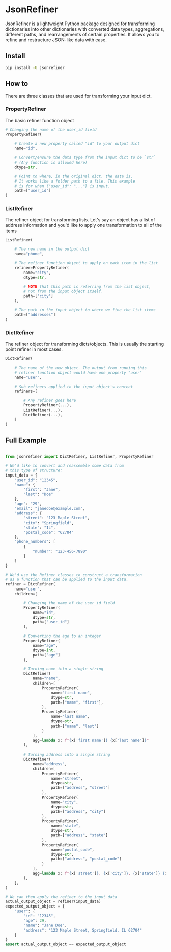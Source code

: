 # JsonRefiner

JsonRefiner is a lightweight Python package designed for transforming dictionaries into other dictionaries with converted data types, aggregations, different paths, and rearrangements of certain properties. It allows you to refine and restructure JSON-like data with ease.

## Install
```bash
pip install -U jsonrefiner
```

## How to
There are three classes that are used for transforming your input dict.

### PropertyRefiner
The basic refiner function object
```python
# Changing the name of the user_id field
PropertyRefiner(

    # Create a new property called "id" to your output dict
    name="id",

    # Convert/ensure the data type from the input dict to be `str`
    # (Any function is allowed here)
    dtype=str, 

    # Point to where, in the original dict, the data is.
    # It works like a folder path to a file. This example
    # is for when {"user_id": "..."} is input.
    path=["user_id"]
)
```

### ListRefiner
The refiner object for transforming lists. Let's say an object has a list of address information and you'd like to apply one transformation to all of the items
```python
ListRefiner(

    # The new name in the output dict
    name="phone",

    # The refiner function object to apply on each item in the list
    refiner=PropertyRefiner(
        name="city", 
        dtype=str, 

        # NOTE that this path is referring from the list object,
        # not from the input object itself.
        path=["city"]
    ),

    # The path in the input object to where we fine the list items
    path=["addresses"]
)
```

### DictRefiner
The refiner object for transforming dicts/objects. This is usually the starting point refiner in most cases.

```python
DictRefiner(

    # The name of the new object. The output from running this
    # refiner function object would have one property "user"
    name="user",

    # Sub refiners applied to the input object's content
    refiners=[

        # Any refiner goes here
        PropertyRefiner(...),
        ListRefiner(...),
        DictRefiner(...),
    ]
)
```


## Full Example
```python

from jsonrefiner import DictRefiner, ListRefiner, PropertyRefiner

# We'd like to convert and reassemble some data from 
# this type of structure:
input_data = {
    "user_id": "12345",
    "name": {
        "first": "Jane",
        "last": "Doe"
    },
    "age": "29",
    "email": "janedoe@example.com",
    "address": {
        "street": "123 Maple Street",
        "city": "Springfield",
        "state": "IL",
        "postal_code": "62704"
    },
    "phone_numbers": [
        {
            "number": "123-456-7890"
        }
    ]
}

# We'd use the Refiner classes to construct a transformation
# as a function that can be applied to the input data.
refiner = DictRefiner(
    name="user",
    children=[

        # Changing the name of the user_id field
        PropertyRefiner(
            name="id",
            dtype=str, 
            path=["user_id"]
        ),

        # Converting the age to an integer
        PropertyRefiner(
            name="age",
            dtype=int, 
            path=["age"]
        ),

        # Turning name into a single string
        DictRefiner(
            name="name",
            children=[
                PropertyRefiner(
                    name="first name", 
                    dtype=str, 
                    path=["name", "first"],
                ),
                PropertyRefiner(
                    name="last name", 
                    dtype=str, 
                    path=["name", "last"]
                )
            ],
            agg=lambda x: f"{x['first name']} {x['last name']}"
        ),
        
        # Turning address into a single string
        DictRefiner(
            name="address",
            children=[
                PropertyRefiner(
                    name="street", 
                    dtype=str, 
                    path=["address", "street"]
                ),
                PropertyRefiner(
                    name="city", 
                    dtype=str, 
                    path=["address", "city"]
                ),
                PropertyRefiner(
                    name="state", 
                    dtype=str, 
                    path=["address", "state"]
                ),
                PropertyRefiner(
                    name="postal_code", 
                    dtype=str, 
                    path=["address", "postal_code"]
                )
            ],
            agg=lambda x: f"{x['street']}, {x['city']}, {x['state']} {x['postal_code']}",
        ),
    ],
)

# We can then apply the refiner to the input data
actual_output_object = refiner(input_data)
expected_output_object = {
    "user": {
        "id": "12345", 
        "age": 29, 
        "name": "Jane Doe", 
        "address": "123 Maple Street, Springfield, IL 62704"
    }
}
assert actual_output_object == expected_output_object
```
